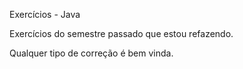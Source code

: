 Exercícios - Java

Exercícios do semestre passado que estou refazendo.

Qualquer tipo de correção é bem vinda.
